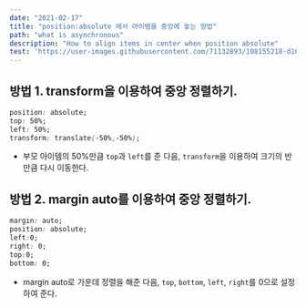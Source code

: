 ```yaml
---
date: "2021-02-17"
title: "position:absolute 에서 아이템을 중앙에 놓는 방법"
path: "what is asynchronous"
description: "How to align items in center when position absolute"
test: 'https://user-images.githubusercontent.com/71132893/108155218-d10bc100-7121-11eb-8628-b8c6e392c654.png'
---
```


## 방법 1. transform을 이용하여 중앙 정렬하기.

```css
position: absolute;
top: 50%;
left: 50%;
transform: translate(-50%,-50%);
```
- 부모 아이템의 50%만큼 `top`과 `left`를 준 다음, `transform`을 이용하여 크기의 반만큼 다시 이동한다.

## 방법 2. margin auto를 이용하여 중앙 정렬하기.

```css
margin: auto;
position: absolute;
left:0;
right: 0;
top:0;
bottom: 0; 
```
- margin auto로 가운데 정렬을 해준 다음, `top`, `bottom`, `left`, `right`를 0으로 설정하여 준다.